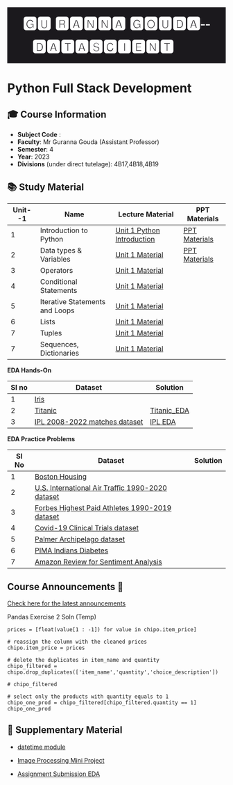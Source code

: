 <h2><div style="font-family: Trebuchet MS; background-color: #1b191d; color: #FFFFFF; padding: 12px; font-size: 35px; line-height: 1.5;text-align: center; line-height: 1.;">🅶🆄 🆁🅰🅽🅽🅰 🅶🅾🆄🅳🅰--🅳🅰🆃🅰🆂🅲🅸🅴🅽🆃 👨‍💻</div> 


# Python Full Stack Development


## **🎓 Course Information**

- **Subject Code** : 
- **Faculty**: Mr Guranna Gouda  (Assistant Professor)
- **Semester**: 4
- **Year**: 2023
- **Divisions** (under direct tutelage): 4B17,4B18,4B19


## **📚 Study Material**


| Unit--1 | Name                                      | Lecture Material                                                | PPT Materials |
|------|-------------------------------------------|-----------------------------------------------------------------|---------------|
| 1    | Introduction to Python                    | [Unit 1 Python Introduction](https://bytexl.app/content/3zeuvj5n3/python/3zh4pzccw/introduction-to-python/history-and-features-of-python) | [PPT Materials](https://bytexl.app/course-catalog-groups/3z7naufue/python/course-catalog/3zmbcmqva/topic-a1-introduction-to-python)          |
| 2    | Data types & Variables   | [Unit 1 Material](https://bytexl.app/content/3zeuvj5n3/python/3zh4wu3su/introduction-to-python/basic-data-types-and-variables)| [PPT Materials](https://bytexl.app/course-catalog-groups/3z7naufue/python/course-catalog/3z7nbws4y/topic-a2-data-types-variables)          |
| 3    | Operators      | [Unit 1 Material](https://bytexl.app/content/3zeuvj5n3/python/3zh4wu3su/introduction-to-python/basic-data-types-and-variables) | [](https://bytexl.app/course-catalog-groups/3z7naufue/python/course-catalog/3zmhpqs5y/topic-a3-operators)          |
| 4    |  Conditional Statements                           | [Unit 1 Material](https://bytexl.app/content/3zeuvj5n3/python/3zmz4fncs/control-flow/conditional-statements)| [](https://bytexl.app/course-catalog-groups/3z7naufue/python/course-catalog/3zmhpn74h/topic-a4-conditional-statements)          |
| 5    | Iterative Statements  and Loops                       | [Unit 1 Material]()                                             | [](https://bytexl.app/course-catalog-groups/3z7naufue/python/course-catalog/3zn7n2z2v/topic-a4-1-iterative-statements)          |
| 6    |  Lists                             | [Unit 1 Material]()                                             | [](https://bytexl.app/course-catalog-groups/3z7naufue/python/course-catalog/3zn7mmsuz/topic-a5-lists)          |
| 7    |  Tuples                            | [Unit 1 Material]()                                             | [](https://bytexl.app/course-catalog-groups/3z7naufue/python/course-catalog/3zn7mt3dd/topic-a6-tuples)          |
| 7    |  Sequences, Dictionaries                          | [Unit 1 Material]()                                             | [](https://bytexl.app/course-catalog-groups/3z7naufue/python/course-catalog/3zn8342mv/topic-a7-sequences-dictionaries)          |


**EDA Hands-On** 

|Sl no | Dataset | Solution|
|------|---------|---------|
|1|[Iris](https://www.kaggle.com/datasets/uciml/iris)||
|2|[Titanic](https://www.kaggle.com/competitions/titanic)| [Titanic_EDA](./EDA_Problems/Titanic_EDA.ipynb)|
| 3 | [IPL 2008-2022 matches dataset](https://www.kaggle.com/datasets/vora1011/ipl-2008-to-2021-all-match-dataset) | [IPL EDA](./EDA_Problems/IPL_EDA.ipynb) | 



**EDA Practice Problems**

|Sl No|Dataset|Solution|
|-----|-------|--------|
|1|[Boston Housing](https://www.kaggle.com/c/boston-housing)||
| 2 | [U.S. International Air Traffic 1990-2020 dataset ](https://www.kaggle.com/datasets/parulpandey/us-international-air-traffic-data)| | 
| 3 | [Forbes Highest Paid Athletes 1990-2019 dataset](https://www.kaggle.com/datasets/parulpandey/forbes-highest-paid-athletes-19902019) | | 
| 4 | [Covid-19 Clinical Trials dataset](https://www.kaggle.com/datasets/parulpandey/covid19-clinical-trials-dataset) | | 
| 5 | [Palmer Archipelago dataset](https://www.kaggle.com/datasets/parulpandey/palmer-archipelago-antarctica-penguin-data)| | 
| 6 |[PIMA Indians Diabetes](https://www.kaggle.com/datasets/uciml/pima-indians-diabetes-database)||
| 7 |[Amazon Review for Sentiment Analysis](https://www.kaggle.com/datasets/bittlingmayer/amazonreviews)||

## Course Announcements 📢

[Check here for the latest announcements](./Announcements.MD)



Pandas Exercise 2 Soln (Temp)

```
prices = [float(value[1 : -1]) for value in chipo.item_price]

# reassign the column with the cleaned prices
chipo.item_price = prices

# delete the duplicates in item_name and quantity
chipo_filtered = chipo.drop_duplicates(['item_name','quantity','choice_description'])

# chipo_filtered

# select only the products with quantity equals to 1
chipo_one_prod = chipo_filtered[chipo_filtered.quantity == 1]
chipo_one_prod
```


## 👜 Supplementary Material

- [datetime module](./datetime_tutorial.ipynb)

- [Image Processing Mini Project](https://colab.research.google.com/drive/1UkrggIS9EpSge2y7z0PU_8g73IydpBc7?usp=sharing)

- [Assignment Submission EDA](https://colab.research.google.com/drive/1TZHy1kM7La-aQbfXnLPTgxBLHbZtDaqN?usp=sharing)

<!-- 

- os module
- pathlib module
- glob module
- random module
- requests module
- math module
- collections module
- Polars for Data Science
- Plotly for Data Science
- Pandas Tricks
- Matplotlib Tricks
- Streamlit for Data Science
- Advanced Python 1
- Advanced Python 2
- Advanced Python 3
- Advanced Python 4
- Advanced Python 5
- Advanced Python 6
- Advanced Python 7
- Advanced Python 8
- Advanced Python 9
- Advanced Python 10


-->

